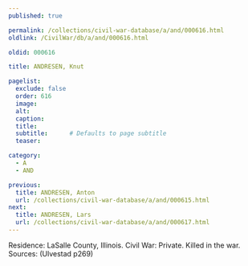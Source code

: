 ```yaml
---
published: true

permalink: /collections/civil-war-database/a/and/000616.html
oldlink: /CivilWar/db/a/and/000616.html

oldid: 000616

title: ANDRESEN, Knut

pagelist:
  exclude: false
  order: 616
  image: 
  alt:
  caption:
  title:
  subtitle:      # Defaults to page subtitle
  teaser:

category: 
  - A 
  - AND

previous:
  title: ANDRESEN, Anton
  url: /collections/civil-war-database/a/and/000615.html  
next:
  title: ANDRESEN, Lars
  url: /collections/civil-war-database/a/and/000617.html   
---
```

Residence: LaSalle County, Illinois. Civil War: Private. Killed in the war. Sources: (Ulvestad p269)